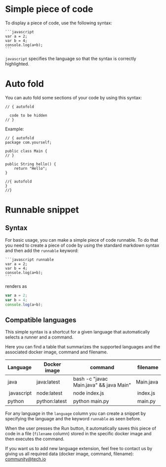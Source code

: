 # Simple piece of code
To display a piece of code, use the following syntax:

````
```javascript
var a = 2;
var b = 4;
console.log(a+b);
```
````

`javascript` specifies the language so that the syntax is correctly highlighted.


# Auto fold
You can auto fold some sections of your code by using this syntax:

````
// { autofold

  code to be hidden
// }
````

Example:

```
// { autofold
package com.yourself;

public class Main {
// }

public String hello() {
	return "Hello";
}

//{ autofold
}
//}
```


# Runnable snippet
## Syntax
For basic usage, you can make a simple piece of code runnable. To do that you need to create a piece of code by using the standard markdown syntax and then add the `runnable` keyword:

````
```javascript runnable
var a = 2;
var b = 4;
console.log(a+b);
```
````

renders as

```javascript runnable
var a = 2;
var b = 4;
console.log(a+b);
```


## Compatible languages
This simple syntax is a shortcut for a given language that automatically selects a runner and a command.

Here you can find a table that summarizes the supported languages and the associated docker image, command and filename.

| Language   | Docker image  | command                                 | filename  |
| ---------- | ------------- | --------------------------------------- | --------- |
| java       | java:latest   | bash -c "javac Main.java" && java Main" | Main.java |
| javascript | node:latest   | node index.js                           | index.js  |
| python     | python:latest | python main.py                          | main.py   |

For any language in the `language` column you can create a snippet by specifying the language and the keyword `runnable` as seen before.

When the user presses the Run button, it automatically saves this piece of code in a file (`filename` column) stored in the specific docker image and then executes the command.

If you want us to add new language extension, feel free to contact us by giving us all required data (docker image, command, filename): [community@tech.io](mailto:community@tech.io)
